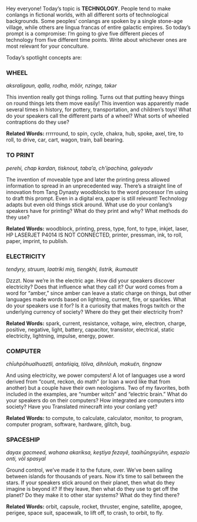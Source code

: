 Hey everyone! Today’s topic is **TECHNOLOGY**. People tend to make conlangs in fictional worlds, with all different sorts of technological backgrounds. Some peoples’ conlangs are spoken by a single stone-age village, while others are lingua francas of entire galactic empires. So today’s prompt is a compromise: I’m going to give five different pieces of technology from five different time points. Write about whichever ones are most relevant for your conculture.

Today’s spotlight concepts are:

### WHEEL

_aksraligaun, qalla, rodha, möör, nzinga, təkər_

This invention really got things rolling. Turns out that putting heavy things on round things lets them move easily! This invention was apparently made several times in history, for pottery, transportation, and children’s toys! What do your speakers call the different parts of a wheel? What sorts of wheeled contraptions do they use?

**Related Words:** rrrrround, to spin, cycle, chakra, hub, spoke, axel, tire, to roll, to drive, car, cart, wagon, train, ball bearing.

### TO PRINT

_perehi, chap kardan, tisknout, taba’a, ch'ipachina, galeyadv_

The invention of moveable type and later the printing press allowed information to spread in an unprecedented way. There’s a straight line of innovation from Tang Dynasty woodblocks to the word processor I’m using to draft this prompt. Even in a digital era, paper is still relevant! Technology adapts but even old things stick around. What use do your conlang’s speakers have for printing? What do they print and why? What methods do they use?

**Related Words:** woodblock, printing, press, type, font, to type, inkjet, laser, HP LASERJET P4014 IS NOT CONNECTED, printer, pressman, ink, to roll, paper, imprint, to publish.

### ELECTRICITY

_tendyry, struum, laatriki miŋ, tiengkhi, listrik, ikumautit_

Dzzzt. Now we’re in the electric age. How did your speakers discover electricity? Does that influence what they call it? Our word comes from a word for “amber,” since amber can leave a static charge on things, but other languages made words based on lightning, current, fire, or sparkles. What do your speakers use it for? Is it a curiosity that makes frogs twitch or the underlying currency of society? Where do they get their electricity from?

**Related Words:** spark, current, resistance, voltage, wire, electron, charge, positive, negative, light, battery, capacitor, transistor, electrical, static electricity, lightning, impulse, energy, power.

### COMPUTER

_chīuhpōhualhuaztli, antañiqiq, tölva, dihnlóuh, makuɛ̈n, tingnaw_

And using electricity, we power computers! A lot of languages use a word derived from “count, reckon, do math” (or loan a word like that from another) but a couple have their own neologisms. Two of my favorites, both included in the examples, are “number witch” and “electric brain.” What do your speakers do on their computers? How integrated are computers into society? Have you Translated minecraft into your conlang yet?

**Related Words:** to compute, to calculate, calculator, monitor, to program, computer program, software, hardware, glitch, bug.

### SPACESHIP

_dayax gacmeed, wahana akariksa, keştiya fezayê, taaihūngsyùhn, espazio onti, vòl spasyal_

Ground control, we’ve made it to the future, over. We’ve been sailing between islands for thousands of years. Now it’s time to sail between the stars. If your speakers stick around on their planet, then what do they imagine is beyond it? If they leave, then what do they use to get off the planet? Do they make it to other star systems? What do they find there?

**Related Words:** orbit, capsule, rocket, thruster, engine, satellite, apogee, perigee, space suit, spacewalk, to lift off, to crash, to orbit, to fly.
